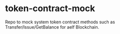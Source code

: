 # token-contract-mock
Repo to mock system token contract methods such as Transfer/Issue/GetBalance for aelf Blockchain.
